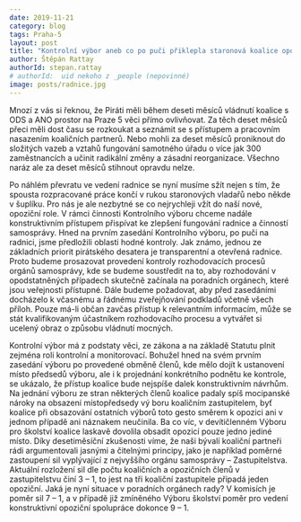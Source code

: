 ```yaml
---
date: 2019-11-21
category: blog
tags: Praha-5
layout: post
title: "Kontrolní výbor aneb co po puči přiklepla staronová koalice opozici"
author: Štěpán Rattay
authorId: stepan.rattay
# authorId:  uid nekoho z _people (nepovinné)
image: posts/radnice.jpg
---
```


Mnozí z vás si řeknou, že Piráti měli během deseti měsíců vládnutí koalice s ODS a ANO prostor na Praze 5 věci přímo ovlivňovat. Za těch deset měsíců přeci měli dost času se rozkoukat a seznámit se s přístupem a pracovním nasazením koaličních partnerů. Nebo mohli za deset měsíců proniknout do složitých vazeb a vztahů fungování samotného úřadu o více jak 300 zaměstnancích a učinit radikální změny a zásadní reorganizace. Všechno naráz ale za deset měsíců stihnout opravdu nelze.

Po náhlém převratu ve vedení radnice se nyní musíme sžít nejen s tím, že spousta rozpracované práce končí v rukou staronových vladařů nebo někde v šuplíku. Pro nás je ale nezbytné se co nejrychleji vžít do naší nové, opoziční role. V rámci činnosti Kontrolního výboru chceme nadále konstruktivním přístupem přispívat ke zlepšení fungování radnice a činností samosprávy. Hned na prvním zasedání Kontrolního výboru, po puči na radnici, jsme předložili oblasti hodné kontroly. Jak známo, jednou ze základních priorit pirátského desatera je transparentní a otevřená radnice. Proto budeme prosazovat provedení kontroly rozhodovacích procesů orgánů samosprávy, kde se budeme soustředit na to, aby rozhodování v opodstatněných případech skutečně začínala na poradních orgánech, které jsou veřejnosti přístupné. Dále budeme požadovat, aby před zasedáními docházelo k včasnému a řádnému zveřejňování podkladů včetně všech příloh. Pouze má-li občan zavčas přístup k relevantním informacím, může se stát kvalifikovaným účastníkem rozhodovacího procesu a vytvářet si ucelený obraz o způsobu vládnutí mocných. 

Kontrolní výbor má z podstaty věci, ze zákona a na základě Statutu plnit zejména roli kontrolní a monitorovací. Bohužel hned na svém prvním zasedání výboru po provedené obměně členů, kde mělo dojít k ustanovení místo předsedů výboru, ale i k projednání konkrétního podnětu ke kontrole, se ukázalo, že přístup koalice bude nejspíše dalek konstruktivním návrhům. Na jednání výboru ze stran některých členů koalice padaly spíš mocipanské nároky na obsazení místopředsedy vý boru koaličním zastupitelem, byť koalice při obsazování ostatních výborů toto gesto směrem k opozici ani v jednom případě ani náznakem neučinila. Ba co víc, v devítičlenném Výboru pro školství koalice laskavě dovolila obsadit opozicí pouze jedno jediné místo. Díky desetiměsíční zkušenosti víme, že naši bývalí koaliční partneři rádi argumentovali jasnými a čitelnými principy, jako je například poměrné zastoupení sil vyplývající z nejvyššího orgánu samosprávy – Zastupitelstva. Aktuální rozložení sil dle počtu koaličních a opozičních členů v zastupitelstvu činí 3 – 1, to jest na tři koaliční zastupitele připadá jeden opoziční. Jaká je nyní situace v poradních orgánech rady? V komisích je poměr sil 7 – 1, a v případě již zmíněného Výboru školství poměr pro vedení konstruktivní opoziční spolupráce dokonce 9 – 1.
